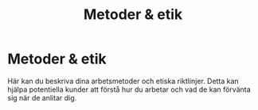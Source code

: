 ﻿---
title:  Metoder & etik
created: 2025-10-06
isMenuItem: true
order: 2
---

# Metoder & etik

Här kan du beskriva dina arbetsmetoder och etiska riktlinjer. Detta kan hjälpa potentiella kunder att förstå hur du arbetar och vad de kan förvänta sig när de anlitar dig.
